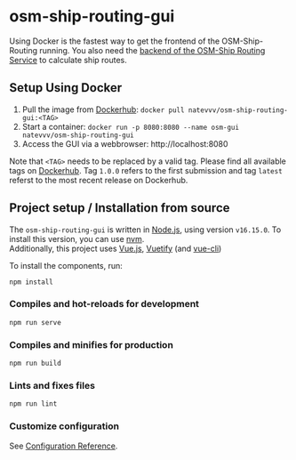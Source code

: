 # osm-ship-routing-gui

Using Docker is the fastest way to get the frontend of the OSM-Ship-Routing running.
You also need the [backend of the OSM-Ship Routing Service](https://github.com/dmholtz/osm-ship-routing) to calculate ship routes.

## Setup Using Docker

1. Pull the image from [Dockerhub](https://hub.docker.com/repository/docker/natevvv/osm-ship-routing-gui): `docker pull natevvv/osm-ship-routing-gui:<TAG>`
2. Start a container: `docker run -p 8080:8080 --name osm-gui natevvv/osm-ship-routing-gui`
3. Access the GUI via a webbrowser: http://localhost:8080

Note that `<TAG>` needs to be replaced by a valid tag. Please find all available tags on [Dockerhub](https://hub.docker.com/repository/docker/natevvv/osm-ship-routing-gui/tags?page=1&ordering=last_updated).
Tag `1.0.0` refers to the first submission and tag `latest` referst to the most recent release on Dockerhub.

## Project setup / Installation from source
The `osm-ship-routing-gui` is written in [Node.js](https://nodejs.org/en/), using version `v16.15.0`.
To install this version, you can use [nvm](https://github.com/nvm-sh/nvm).\
Additionally, this project uses [Vue.js](https://vuejs.org/guide/quick-start.html#with-build-tools), [Vuetify](https://vuetifyjs.com/en/getting-started/installation/) (and [vue-cli](https://cli.vuejs.org/guide/installation.html))

To install the components, run: 
```
npm install
```

### Compiles and hot-reloads for development
```
npm run serve
```

### Compiles and minifies for production
```
npm run build
```

### Lints and fixes files
```
npm run lint
```

### Customize configuration
See [Configuration Reference](https://cli.vuejs.org/config/).
